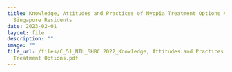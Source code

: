 ```yaml
---
title: Knowledge, Attitudes and Practices of Myopia Treatment Options Among
  Singapore Residents
date: 2023-02-01
layout: file
description: ""
image: ""
file_url: /files/C_51_NTU_SHBC 2022_Knowledge, Attitudes and Practices of Myopia
  Treatment Options.pdf
---
```

